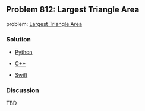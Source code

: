 ## Problem 812: Largest Triangle Area

problem: [Largest Triangle Area](https://leetcode.com/problems/largest-triangle-area/)

### Solution

- [Python](../python/problem812.py)

- [C++](../cpp/problem812.cpp)

- [Swift](../swift/problem812.swift)

### Discussion

TBD


